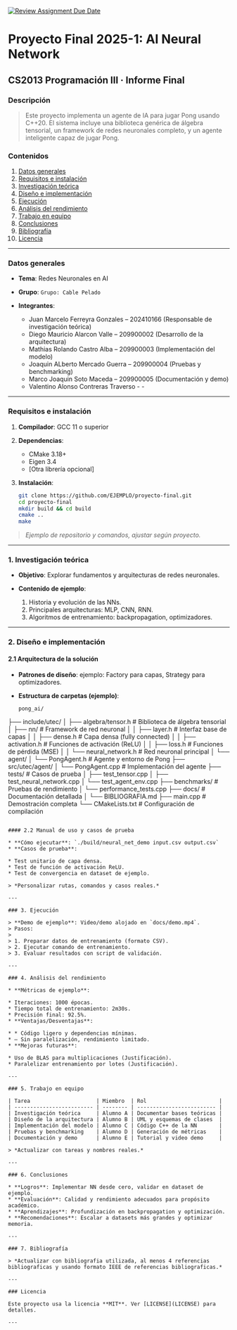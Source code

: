 [![Review Assignment Due Date](https://classroom.github.com/assets/deadline-readme-button-22041afd0340ce965d47ae6ef1cefeee28c7c493a6346c4f15d667ab976d596c.svg)](https://classroom.github.com/a/Lj3YlzJp)
# Proyecto Final 2025-1: AI Neural Network
## **CS2013 Programación III** · Informe Final

### **Descripción**

> Este proyecto implementa un agente de IA para jugar Pong usando C++20. El sistema incluye una biblioteca genérica de álgebra tensorial, un framework de redes neuronales completo, y un agente inteligente capaz de jugar Pong.

### Contenidos

1. [Datos generales](#datos-generales)
2. [Requisitos e instalación](#requisitos-e-instalación)
3. [Investigación teórica](#1-investigación-teórica)
4. [Diseño e implementación](#2-diseño-e-implementación)
5. [Ejecución](#3-ejecución)
6. [Análisis del rendimiento](#4-análisis-del-rendimiento)
7. [Trabajo en equipo](#5-trabajo-en-equipo)
8. [Conclusiones](#6-conclusiones)
9. [Bibliografía](#7-bibliografía)
10. [Licencia](#licencia)
---

### Datos generales

* **Tema**: Redes Neuronales en AI
* **Grupo**: `Grupo: Cable Pelado`
* **Integrantes**:

  * Juan Marcelo Ferreyra Gonzales – 202410166 (Responsable de investigación teórica)
  * Diego Mauricio Alarcon Valle – 209900002 (Desarrollo de la arquitectura)
  * Mathias Rolando Castro Alba – 209900003 (Implementación del modelo)
  * Joaquin ALberto Mercado Guerra – 209900004 (Pruebas y benchmarking)
  * Marco Joaquin Soto Maceda – 209900005 (Documentación y demo)
  * Valentino Alonso Contreras Traverso - - 
---

### Requisitos e instalación

1. **Compilador**: GCC 11 o superior
2. **Dependencias**:

   * CMake 3.18+
   * Eigen 3.4
   * \[Otra librería opcional]
3. **Instalación**:

   ```bash
   git clone https://github.com/EJEMPLO/proyecto-final.git
   cd proyecto-final
   mkdir build && cd build
   cmake ..
   make
   ```

> *Ejemplo de repositorio y comandos, ajustar según proyecto.*

---

### 1. Investigación teórica

* **Objetivo**: Explorar fundamentos y arquitecturas de redes neuronales.
* **Contenido de ejemplo**:

  1. Historia y evolución de las NNs.
  2. Principales arquitecturas: MLP, CNN, RNN.
  3. Algoritmos de entrenamiento: backpropagation, optimizadores.

---

### 2. Diseño e implementación

#### 2.1 Arquitectura de la solución

* **Patrones de diseño**: ejemplo: Factory para capas, Strategy para optimizadores.

  
* **Estructura de carpetas (ejemplo)**:

  ```
  pong_ai/
├── include/utec/
│   ├── algebra/tensor.h          # Biblioteca de álgebra tensorial
│   ├── nn/                       # Framework de red neuronal
│   │   ├── layer.h              # Interfaz base de capas
│   │   ├── dense.h              # Capa densa (fully connected)
│   │   ├── activation.h         # Funciones de activación (ReLU)
│   │   ├── loss.h               # Funciones de pérdida (MSE)
│   │   └── neural_network.h     # Red neuronal principal
│   └── agent/
│       └── PongAgent.h          # Agente y entorno de Pong
├── src/utec/agent/
│   └── PongAgent.cpp            # Implementación del agente
├── tests/                       # Casos de prueba
│   ├── test_tensor.cpp
│   ├── test_neural_network.cpp
│   └── test_agent_env.cpp
├── benchmarks/                  # Pruebas de rendimiento
│   └── performance_tests.cpp
├── docs/                        # Documentación detallada
│   └── BIBLIOGRAFIA.md
├── main.cpp                     # Demostración completa
└── CMakeLists.txt              # Configuración de compilación
  ```

#### 2.2 Manual de uso y casos de prueba

* **Cómo ejecutar**: `./build/neural_net_demo input.csv output.csv`
* **Casos de prueba**:

  * Test unitario de capa densa.
  * Test de función de activación ReLU.
  * Test de convergencia en dataset de ejemplo.

> *Personalizar rutas, comandos y casos reales.*

---

### 3. Ejecución

> **Demo de ejemplo**: Video/demo alojado en `docs/demo.mp4`.
> Pasos:
>
> 1. Preparar datos de entrenamiento (formato CSV).
> 2. Ejecutar comando de entrenamiento.
> 3. Evaluar resultados con script de validación.

---

### 4. Análisis del rendimiento

* **Métricas de ejemplo**:

  * Iteraciones: 1000 épocas.
  * Tiempo total de entrenamiento: 2m30s.
  * Precisión final: 92.5%.
* **Ventajas/Desventajas**:

  * * Código ligero y dependencias mínimas.
  * – Sin paralelización, rendimiento limitado.
* **Mejoras futuras**:

  * Uso de BLAS para multiplicaciones (Justificación).
  * Paralelizar entrenamiento por lotes (Justificación).

---

### 5. Trabajo en equipo

| Tarea                     | Miembro  | Rol                       |
| ------------------------- | -------- | ------------------------- |
| Investigación teórica     | Alumno A | Documentar bases teóricas |
| Diseño de la arquitectura | Alumno B | UML y esquemas de clases  |
| Implementación del modelo | Alumno C | Código C++ de la NN       |
| Pruebas y benchmarking    | Alumno D | Generación de métricas    |
| Documentación y demo      | Alumno E | Tutorial y video demo     |

> *Actualizar con tareas y nombres reales.*

---

### 6. Conclusiones

* **Logros**: Implementar NN desde cero, validar en dataset de ejemplo.
* **Evaluación**: Calidad y rendimiento adecuados para propósito académico.
* **Aprendizajes**: Profundización en backpropagation y optimización.
* **Recomendaciones**: Escalar a datasets más grandes y optimizar memoria.

---

### 7. Bibliografía

> *Actualizar con bibliografia utilizada, al menos 4 referencias bibliograficas y usando formato IEEE de referencias bibliograficas.*

---

### Licencia

Este proyecto usa la licencia **MIT**. Ver [LICENSE](LICENSE) para detalles.

---
